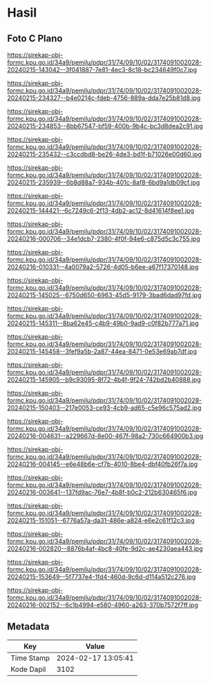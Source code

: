 # Hasil

## Foto C Plano

https://sirekap-obj-formc.kpu.go.id/34a9/pemilu/pdpr/31/74/09/10/02/3174091002028-20240215-143042--3f041887-7e81-4ec3-8c18-bc234649f0c7.jpg

https://sirekap-obj-formc.kpu.go.id/34a9/pemilu/pdpr/31/74/09/10/02/3174091002028-20240215-234327--b4e0214c-fdeb-4756-889a-dda7e25b81d8.jpg

https://sirekap-obj-formc.kpu.go.id/34a9/pemilu/pdpr/31/74/09/10/02/3174091002028-20240215-234853--8bb67547-bf59-400b-9b4c-bc3d8dea2c91.jpg

https://sirekap-obj-formc.kpu.go.id/34a9/pemilu/pdpr/31/74/09/10/02/3174091002028-20240215-235432--c3ccdbd8-be26-4de3-bd1f-b71026e00d60.jpg

https://sirekap-obj-formc.kpu.go.id/34a9/pemilu/pdpr/31/74/09/10/02/3174091002028-20240215-235939--6b8d88a7-934b-401c-8af8-6bd9a1db09cf.jpg

https://sirekap-obj-formc.kpu.go.id/34a9/pemilu/pdpr/31/74/09/10/02/3174091002028-20240215-144421--6c7249c6-2f13-4db2-ac12-8d41614f8ee1.jpg

https://sirekap-obj-formc.kpu.go.id/34a9/pemilu/pdpr/31/74/09/10/02/3174091002028-20240216-000706--34e1dcb7-2380-4f0f-94e6-c875d5c3c755.jpg

https://sirekap-obj-formc.kpu.go.id/34a9/pemilu/pdpr/31/74/09/10/02/3174091002028-20240216-010331--4a0079a2-5726-4d05-b6ee-a67f17370148.jpg

https://sirekap-obj-formc.kpu.go.id/34a9/pemilu/pdpr/31/74/09/10/02/3174091002028-20240215-145025--6750d650-6963-45d5-9179-3bad6dad97fd.jpg

https://sirekap-obj-formc.kpu.go.id/34a9/pemilu/pdpr/31/74/09/10/02/3174091002028-20240215-145311--8ba62e45-c4b9-49b0-9ad9-c0f82b777a71.jpg

https://sirekap-obj-formc.kpu.go.id/34a9/pemilu/pdpr/31/74/09/10/02/3174091002028-20240215-145458--3fef9a5b-2a87-44ea-8471-0e53e69ab7df.jpg

https://sirekap-obj-formc.kpu.go.id/34a9/pemilu/pdpr/31/74/09/10/02/3174091002028-20240215-145905--b9c93095-8f72-4b4f-9f24-742bd2b40888.jpg

https://sirekap-obj-formc.kpu.go.id/34a9/pemilu/pdpr/31/74/09/10/02/3174091002028-20240215-150403--217e0053-ce93-4cb9-ad65-c5e96c575ad2.jpg

https://sirekap-obj-formc.kpu.go.id/34a9/pemilu/pdpr/31/74/09/10/02/3174091002028-20240216-004631--a229667d-8e00-467f-98a2-730c664900b3.jpg

https://sirekap-obj-formc.kpu.go.id/34a9/pemilu/pdpr/31/74/09/10/02/3174091002028-20240216-004145--e6e48b6e-cf7b-4010-8be4-dbf40fb26f7a.jpg

https://sirekap-obj-formc.kpu.go.id/34a9/pemilu/pdpr/31/74/09/10/02/3174091002028-20240216-003641--137fd9ac-76e7-4b8f-b0c2-212b630465f6.jpg

https://sirekap-obj-formc.kpu.go.id/34a9/pemilu/pdpr/31/74/09/10/02/3174091002028-20240215-151051--6776a57a-da31-486e-a824-e6e2c61f12c3.jpg

https://sirekap-obj-formc.kpu.go.id/34a9/pemilu/pdpr/31/74/09/10/02/3174091002028-20240216-002820--8876b4af-4bc8-40fe-9d2c-ae4230aea443.jpg

https://sirekap-obj-formc.kpu.go.id/34a9/pemilu/pdpr/31/74/09/10/02/3174091002028-20240215-153649--5f7737e4-1fd4-460d-9c6d-d114a512c276.jpg

https://sirekap-obj-formc.kpu.go.id/34a9/pemilu/pdpr/31/74/09/10/02/3174091002028-20240216-002152--6c1b4994-e580-4960-a263-370b7572f7ff.jpg


## Metadata

| Key        | Value               |
| ---------- | ------------------- |
| Time Stamp | 2024-02-17 13:05:41 |
| Kode Dapil | 3102                |



